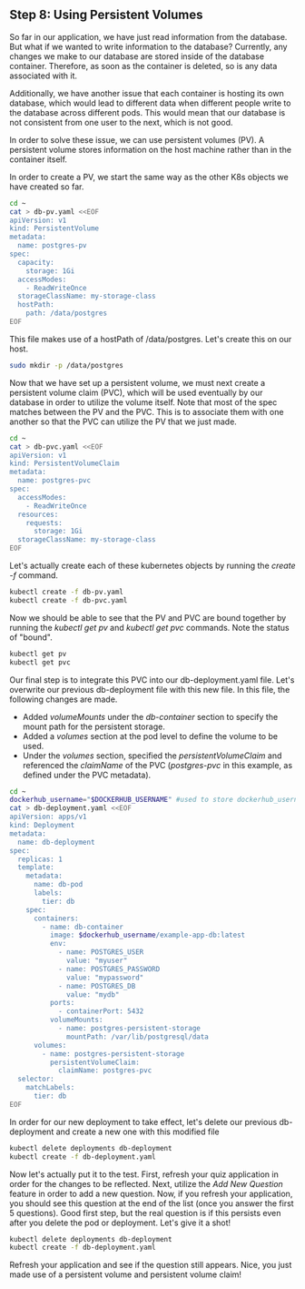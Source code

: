 ## Step 8: Using Persistent Volumes 

So far in our application, we have just read information from the database. But what if we wanted to write information to the database? Currently, any changes we make to our database are stored inside of the database container. Therefore, as soon as the container is deleted, so is any data associated with it. 

Additionally, we have another issue that each container is hosting its own database, which would lead to different data when different people write to the database across different pods. This would mean that our database is not consistent from one user to the next, which is not good.

In order to solve these issue, we can use persistent volumes (PV). A persistent volume stores information on the host machine rather than in the container itself.

In order to create a PV, we start the same way as the other K8s objects we have created so far. 

```bash
cd ~
cat > db-pv.yaml <<EOF
apiVersion: v1
kind: PersistentVolume
metadata:
  name: postgres-pv
spec:
  capacity:
    storage: 1Gi
  accessModes:
    - ReadWriteOnce
  storageClassName: my-storage-class
  hostPath:
    path: /data/postgres
EOF
```

This file makes use of a hostPath of /data/postgres. Let's create this on our host. 

```bash
sudo mkdir -p /data/postgres
```

Now that we have set up a persistent volume, we must next create a persistent volume claim (PVC), which will be used eventually by our database in order to utilize the volume itself. Note that most of the spec matches between the PV and the PVC. This is to associate them with one another so that the PVC can utilize the PV that we just made.

```bash
cd ~
cat > db-pvc.yaml <<EOF
apiVersion: v1
kind: PersistentVolumeClaim
metadata:
  name: postgres-pvc
spec:
  accessModes:
    - ReadWriteOnce
  resources:
    requests:
      storage: 1Gi
  storageClassName: my-storage-class
EOF
```

Let's actually create each of these kubernetes objects by running the *create -f* command. 

```bash
kubectl create -f db-pv.yaml
kubectl create -f db-pvc.yaml
```

Now we should be able to see that the PV and PVC are bound together by running the *kubectl get pv* and *kubectl get pvc* commands. Note the status of "bound".

```bash
kubectl get pv
kubectl get pvc
```

Our final step is to integrate this PVC into our db-deployment.yaml file. Let's overwrite our previous db-deployment file with this new file. In this file, the following changes are made. 

- Added *volumeMounts* under the *db-container* section to specify the mount path for the persistent storage.
- Added a *volumes* section at the pod level to define the volume to be used.
- Under the *volumes* section, specified the *persistentVolumeClaim* and referenced the *claimName* of the PVC (*postgres-pvc* in this example, as defined under the PVC metadata).

```bash
cd ~
dockerhub_username="$DOCKERHUB_USERNAME" #used to store dockerhub_username env variable
cat > db-deployment.yaml <<EOF
apiVersion: apps/v1
kind: Deployment
metadata:
  name: db-deployment
spec:
  replicas: 1
  template:
    metadata:
      name: db-pod
      labels:
        tier: db
    spec:
      containers:
        - name: db-container
          image: $dockerhub_username/example-app-db:latest
          env:
            - name: POSTGRES_USER
              value: "myuser"
            - name: POSTGRES_PASSWORD
              value: "mypassword"
            - name: POSTGRES_DB
              value: "mydb"
          ports:
            - containerPort: 5432
          volumeMounts:
            - name: postgres-persistent-storage
              mountPath: /var/lib/postgresql/data
      volumes:
        - name: postgres-persistent-storage
          persistentVolumeClaim:
            claimName: postgres-pvc
  selector:
    matchLabels:
      tier: db
EOF
```

In order for our new deployment to take effect, let's delete our previous db-deployment and create a new one with this modified file

```bash
kubectl delete deployments db-deployment
kubectl create -f db-deployment.yaml
```

Now let's actually put it to the test. First, refresh your quiz application in order for the changes to be reflected. Next, utilize the *Add New Question* feature in order to add a new question. Now, if you refresh your application, you should see this question at the end of the list (once you answer the first 5 questions). Good first step, but the real question is if this persists even after you delete the pod or deployment. Let's give it a shot!

```bash
kubectl delete deployments db-deployment
kubectl create -f db-deployment.yaml
```

Refresh your application and see if the question still appears. Nice, you just made use of a persistent volume and persistent volume claim!